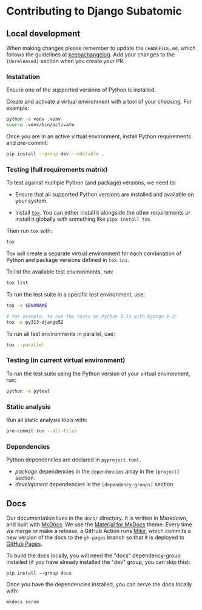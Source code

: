# Contributing to Django Subatomic

## Local development

When making changes please remember to update the `CHANGELOG.md`, which follows the guidelines at
[keepachangelog]. Add your changes to the `[Unreleased]` section when you create your PR.

### Installation

Ensure one of the supported versions of Python is installed.

Create and activate a virtual environment with a tool of your choosing.
For example:

```sh
python -m venv .venv
source .venv/bin/activate
```

Once you are in an active virtual environment,
install Python requirements and pre-commit:

```sh
pip install --group dev --editable .
```

### Testing (full requirements matrix)

To test against multiple Python (and package) versions, we need to:

- Ensure that all supported Python versions are installed and available on your system.

- Install [`tox`][tox].
  You can either install it alongside the other requirements
  or install it globally with something like `pipx install tox`.

Then run `tox` with:

```sh
tox
```

Tox will create a separate virtual environment for each combination of Python and package versions
defined in `tox.ini`.

To list the available test environments, run:

```sh
tox list
```

To run the test suite in a specific test environment, use:

```sh
tox -e $ENVNAME

# for example, to run the tests on Python 3.13 with Django 5.2:
tox -e py313-django52
```

To run all test environments in parallel, use:

```sh
tox --parallel
```

[tox]: https://tox.wiki/

### Testing (in current virtual environment)

To run the test suite using the Python version of your virtual environment, run:

```sh
python -m pytest
```

### Static analysis

Run all static analysis tools with:

```sh
pre-commit run --all-files
```

### Dependencies

Python dependencies are declared in `pyproject.toml`.

- _package_ dependencies in the `dependencies` array in the `[project]` section.
- _development_ dependencies in the `[dependency-groups]` section.

## Docs

Our documentation lives in the `docs/` directory.
It is written in Markdown, and built with [MkDocs].
We use the [Material for MkDocs] theme.
Every time we merge or make a release,
a GitHub Action runs [Mike],
which commits a new version of the docs to the `gh-pages` branch
so that it is deployed to [GitHub Pages].

To build the docs locally, you will need the "docs" dependency-group installed
(if you have already installed the "dev" group, you can skip this):

```
pip install --group docs
```

Once you have the dependencies installed,
you can serve the docs locally with:

```
mkdocs serve
```


[GitHub Pages]: https://pages.github.com/
[Material for MkDocs]: https://squidfunk.github.io/mkdocs-material/
[Mike]: https://github.com/jimporter/mike
[MkDocs]: https://www.mkdocs.org/
[keepachangelog]: https://keepachangelog.com/
[semver]: https://semver.org/
